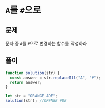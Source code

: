 # `A`를 `#`으로

## 문제

문자 중 `A`를 `#`으로 변경하는 함수를 작성하라

## 풀이

```javascript
function solution(str) {
  const answer = str.replaceAll("A", "#");
  return answer;
}

let str = "ORANGE ADE";
solution(str); //OR#NGE #DE
```

